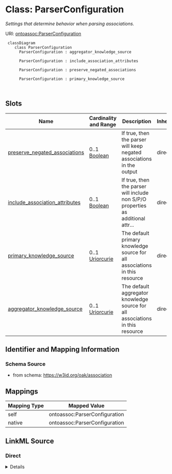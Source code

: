 # Class: ParserConfiguration


_Settings that determine behavior when parsing associations._





URI: [ontoassoc:ParserConfiguration](https://w3id.org/oak/association/ParserConfiguration)




```{mermaid}
 classDiagram
    class ParserConfiguration
      ParserConfiguration : aggregator_knowledge_source
        
      ParserConfiguration : include_association_attributes
        
      ParserConfiguration : preserve_negated_associations
        
      ParserConfiguration : primary_knowledge_source
        
      
```




<!-- no inheritance hierarchy -->


## Slots

| Name | Cardinality and Range | Description | Inheritance |
| ---  | --- | --- | --- |
| [preserve_negated_associations](preserve_negated_associations.md) | 0..1 <br/> [Boolean](Boolean.md) | If true, then the parser will keep negated associations in the output | direct |
| [include_association_attributes](include_association_attributes.md) | 0..1 <br/> [Boolean](Boolean.md) | If true, then the parser will include non S/P/O properties as additional attr... | direct |
| [primary_knowledge_source](primary_knowledge_source.md) | 0..1 <br/> [Uriorcurie](Uriorcurie.md) | The default primary knowledge source for all associations in this resource | direct |
| [aggregator_knowledge_source](aggregator_knowledge_source.md) | 0..1 <br/> [Uriorcurie](Uriorcurie.md) | The default aggregator knowledge source for all associations in this resource | direct |









## Identifier and Mapping Information







### Schema Source


* from schema: https://w3id.org/oak/association





## Mappings

| Mapping Type | Mapped Value |
| ---  | ---  |
| self | ontoassoc:ParserConfiguration |
| native | ontoassoc:ParserConfiguration |





## LinkML Source

<!-- TODO: investigate https://stackoverflow.com/questions/37606292/how-to-create-tabbed-code-blocks-in-mkdocs-or-sphinx -->

### Direct

<details>
```yaml
name: ParserConfiguration
description: Settings that determine behavior when parsing associations.
from_schema: https://w3id.org/oak/association
attributes:
  preserve_negated_associations:
    name: preserve_negated_associations
    description: 'If true, then the parser will keep negated associations in the output.

      If false, then the parser will remove negated associations from the output.'
    comments:
    - Note that to be defensive most applications should leave the default as false
    from_schema: https://w3id.org/oak/association
    rank: 1000
    domain_of:
    - ParserConfiguration
    range: boolean
  include_association_attributes:
    name: include_association_attributes
    description: 'If true, then the parser will include non S/P/O properties as additional
      attributes.

      This may result in slower parsing'
    from_schema: https://w3id.org/oak/association
    rank: 1000
    domain_of:
    - ParserConfiguration
    range: boolean
  primary_knowledge_source:
    name: primary_knowledge_source
    description: The default primary knowledge source for all associations in this
      resource.
    from_schema: https://w3id.org/oak/association
    slot_uri: biolink:primary_knowledge_source
    domain_of:
    - PositiveOrNegativeAssociation
    - ParserConfiguration
    - AssociationChange
    range: uriorcurie
  aggregator_knowledge_source:
    name: aggregator_knowledge_source
    description: The default aggregator knowledge source for all associations in this
      resource.
    from_schema: https://w3id.org/oak/association
    slot_uri: biolink:aggregator_knowledge_source
    domain_of:
    - PositiveOrNegativeAssociation
    - ParserConfiguration
    - AssociationChange
    range: uriorcurie

```
</details>

### Induced

<details>
```yaml
name: ParserConfiguration
description: Settings that determine behavior when parsing associations.
from_schema: https://w3id.org/oak/association
attributes:
  preserve_negated_associations:
    name: preserve_negated_associations
    description: 'If true, then the parser will keep negated associations in the output.

      If false, then the parser will remove negated associations from the output.'
    comments:
    - Note that to be defensive most applications should leave the default as false
    from_schema: https://w3id.org/oak/association
    rank: 1000
    alias: preserve_negated_associations
    owner: ParserConfiguration
    domain_of:
    - ParserConfiguration
    range: boolean
  include_association_attributes:
    name: include_association_attributes
    description: 'If true, then the parser will include non S/P/O properties as additional
      attributes.

      This may result in slower parsing'
    from_schema: https://w3id.org/oak/association
    rank: 1000
    alias: include_association_attributes
    owner: ParserConfiguration
    domain_of:
    - ParserConfiguration
    range: boolean
  primary_knowledge_source:
    name: primary_knowledge_source
    description: The default primary knowledge source for all associations in this
      resource.
    from_schema: https://w3id.org/oak/association
    slot_uri: biolink:primary_knowledge_source
    alias: primary_knowledge_source
    owner: ParserConfiguration
    domain_of:
    - PositiveOrNegativeAssociation
    - ParserConfiguration
    - AssociationChange
    range: uriorcurie
  aggregator_knowledge_source:
    name: aggregator_knowledge_source
    description: The default aggregator knowledge source for all associations in this
      resource.
    from_schema: https://w3id.org/oak/association
    slot_uri: biolink:aggregator_knowledge_source
    alias: aggregator_knowledge_source
    owner: ParserConfiguration
    domain_of:
    - PositiveOrNegativeAssociation
    - ParserConfiguration
    - AssociationChange
    range: uriorcurie

```
</details>